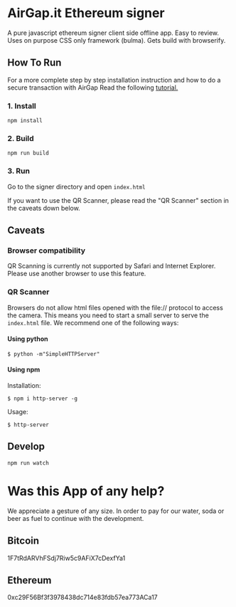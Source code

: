 # AirGap.it Ethereum signer

A pure javascript ethereum signer client side offline app. Easy to review. Uses on purpose CSS only framework (bulma). Gets build with browserify.

## How To Run

For a more complete step by step installation instruction and how to do a secure transaction with AirGap Read the following [tutorial.](https://airgap.it/how-to-create-a-complete-transaction-with-airgap-tutorial/)

### 1. Install
`npm install`

### 2. Build
`npm run build`

### 3. Run
Go to the signer directory and open `index.html`

If you want to use the QR Scanner, please read the "QR Scanner" section in the caveats down below.

## Caveats

### Browser compatibility

QR Scanning is currently not supported by Safari and Internet Explorer. Please use another browser to use this feature.

### QR Scanner

Browsers do not allow html files opened with the file:// protocol to access the camera. This means you need to start a small server to serve the `index.html` file. We recommend one of the following ways:

#### Using python

```
$ python -m"SimpleHTTPServer"
```

#### Using npm

Installation:
```
$ npm i http-server -g
```

Usage:
```
$ http-server
```

## Develop
`npm run watch`

# Was this App of any help?

We appreciate a gesture of any size. In order to pay for our water, soda or beer as fuel to continue with the development.

## Bitcoin

1F7tRdARVhFSdj7Riw5c9AFiX7cDexfYa1

## Ethereum

0xc29F56Bf3f3978438dc714e83fdb57ea773ACa17
